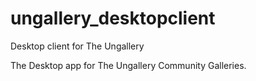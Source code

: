 # ungallery_desktopclient
 Desktop client for The Ungallery

 The Desktop app for The Ungallery Community Galleries.
